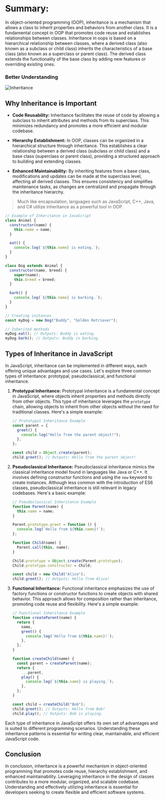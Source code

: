 # Summary:

In object-oriented programming (OOP), inheritance is a mechanism that allows a class to inherit properties and behaviors from another class. It is a fundamental concept in OOP that promotes code reuse and establishes relationships between classes.
Inheritance in oops is based on a hierarchical relationship between classes, where a derived class (also known as a subclass or child class) inherits the characteristics of a base class (also known as a superclass or parent class). The derived class extends the functionality of the base class by adding new features or overriding existing ones.

### Better Understanding

![Inheritance](https://logicmojo.com/assets/dist/new_pages/images/inheritance-image.png)

## Why Inheritance is Important

- **Code Reusability:** Inheritance facilitates the reuse of code by allowing a subclass to inherit attributes and methods from its superclass. This minimizes redundancy and promotes a more efficient and modular codebase.

- **Hierarchy Establishment:** In OOP, classes can be organized in a hierarchical structure through inheritance. This establishes a clear relationship between a derived class (subclass or child class) and a base class (superclass or parent class), providing a structured approach to building and extending classes.

- **Enhanced Maintainability:** By inheriting features from a base class, modifications and updates can be made at the superclass level, affecting all derived classes. This ensures consistency and simplifies maintenance tasks, as changes are centralized and propagate through the inheritance hierarchy.

> Much like encapsulation, languages such as JavaScript, C++, Java, and C# utilize inheritance as a powerful tool in OOP.

```javascript
// Example of Inheritance in JavaScript
class Animal {
  constructor(name) {
    this.name = name;
  }

  eat() {
    console.log(`${this.name} is eating.`);
  }
}

class Dog extends Animal {
  constructor(name, breed) {
    super(name);
    this.breed = breed;
  }

  bark() {
    console.log(`${this.name} is barking.`);
  }
}

// Creating instances
const myDog = new Dog("Buddy", "Golden Retriever");

// Inherited methods
myDog.eat(); // Outputs: Buddy is eating.
myDog.bark(); // Outputs: Buddy is barking.
```

## Types of Inheritance in JavaScript

In JavaScript, inheritance can be implemented in different ways, each offering unique advantages and use cases. Let's explore three common types of inheritance: prototypal, pseudoclassical, and functional inheritance.

1. **Prototypal Inheritance:**
   Prototypal inheritance is a fundamental concept in JavaScript, where objects inherit properties and methods directly from other objects. This type of inheritance leverages the `prototype` chain, allowing objects to inherit from other objects without the need for traditional classes. Here's a simple example:

   ```javascript
   // Prototypal Inheritance Example
   const parent = {
     greet() {
       console.log("Hello from the parent object!");
     },
   };

   const child = Object.create(parent);
   child.greet(); // Outputs: Hello from the parent object!
   ```

2. **Pseudoclassical Inheritance:**
   Pseudoclassical inheritance mimics the classical inheritance model found in languages like Java or C++. It involves defining constructor functions and using the `new` keyword to create instances. Although less common with the introduction of ES6 classes, pseudoclassical inheritance is still relevant in legacy codebases. Here's a basic example:

   ```javascript
   // Pseudoclassical Inheritance Example
   function Parent(name) {
     this.name = name;
   }

   Parent.prototype.greet = function () {
     console.log(`Hello from ${this.name}!`);
   };

   function Child(name) {
     Parent.call(this, name);
   }

   Child.prototype = Object.create(Parent.prototype);
   Child.prototype.constructor = Child;

   const child = new Child("Alice");
   child.greet(); // Outputs: Hello from Alice!
   ```

3. **Functional Inheritance:**
   Functional inheritance emphasizes the use of factory functions or constructor functions to create objects with shared behavior. This approach allows for composition rather than inheritance, promoting code reuse and flexibility. Here's a simple example:

   ```javascript
   // Functional Inheritance Example
   function createParent(name) {
     return {
       name,
       greet() {
         console.log(`Hello from ${this.name}!`);
       },
     };
   }

   function createChild(name) {
     const parent = createParent(name);
     return {
       ...parent,
       play() {
         console.log(`${this.name} is playing.`);
       },
     };
   }

   const child = createChild("Bob");
   child.greet(); // Outputs: Hello from Bob!
   child.play(); // Outputs: Bob is playing.
   ```

Each type of inheritance in JavaScript offers its own set of advantages and is suited to different programming scenarios. Understanding these inheritance patterns is essential for writing clear, maintainable, and efficient JavaScript code.

## Conclusion

In conclusion, inheritance is a powerful mechanism in object-oriented programming that promotes code reuse, hierarchy establishment, and enhanced maintainability. Leveraging inheritance in the design of classes contributes to a more modular, organized, and scalable codebase. Understanding and effectively utilizing inheritance is essential for developers seeking to create flexible and efficient software systems.
